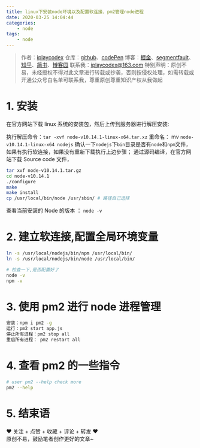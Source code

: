 ```yaml
---
title: linux下安装node环境以及配置软连接、pm2管理node进程
date: 2020-03-25 14:04:44
categories:
    - node
tags:
    - node
---
```


> 作者：[iplaycodex](http://iplaycodex.com)
> 仓库：[github](https://github.com/iplaycodex)、[codePen](https://codepen.io/iplaycodex)
> 博客：[掘金](https://juejin.im/user/3597257774478359)、[segmentfault](https://segmentfault.com/u/iplaycodex)、[知乎](https://www.zhihu.com/people/CallMeAllenLliu)、[简书](https://www.jianshu.com/u/9cd27f169c7e)、[博客园](https://www.cnblogs.com/)
> 联系我：[iplaycodex@163.com](iplaycodex@163.com)
> 特别声明：原创不易，未经授权不得对此文章进行转载或抄袭，否则按侵权处理，如需转载或开通公众号白名单可联系我，尊重原创尊重知识产权从我做起

# 1. 安装

在官方网站下载 linux 系统的安装包，然后上传到服务器进行解压安装:

执行解压命令：`tar -xvf node-v10.14.1-linux-x64.tar.xz`
重命名： mv `node-v10.14.1-linux-x64 nodejs`
确认一下`nodejs`下`bin`目录是否有`node`和`npm`文件，如果有执行软连接，如果没有重新下载执行上边步骤；
通过源码编译，在官方网站下载 Source code 文件，

```bash
tar xvf node-v10.14.1.tar.gz
cd node-v10.14.1
./configure
make
make install
cp /usr/local/bin/node /usr/sbin/ # 路径自己选择
```

查看当前安装的 Node 的版本 ： `node -v`

<!--more-->

# 2. 建立软连接,配置全局环境变量

```bash
ln -s /usr/local/nodejs/bin/npm /usr/local/bin/
ln -s /usr/local/nodejs/bin/node /usr/local/bin/

# 检查一下,是否配置好了
node -v
npm -v
```

# 3. 使用 pm2 进行 node 进程管理

```bash
安装：npm i pm2 -g
运行：pm2 start app.js
停止所有进程：pm2 stop all
重启所有进程： pm2 restart all
```

# 4. 查看 pm2 的一些指令

```bash
# user pm2 --help check more
pm2 --help
```

# 5. 结束语

❤️ 关注 + 点赞 + 收藏 + 评论 + 转发 ❤️ <br/>原创不易，鼓励笔者创作更好的文章~

<link rel="stylesheet" href="https://unpkg.com/gitalk/dist/gitalk.css">
<script src="https://unpkg.com/gitalk@latest/dist/gitalk.min.js"></script>

<div id="gitalk-container"></div>     
<script type="text/javascript">
    var gitalk = new Gitalk({
    // gitalk的主要参数
      clientID: `e4890482436f9cd96039`,
      clientSecret: `0425bf39d0c5cdedf4ae60a72fbd7a3d58d7d99e`,
      repo: `codeCheeseIssues`,
      owner: 'wawsc5354524',
      admin: ['wawsc5354524'],
      id: 'node-20200305-0210',
        });
      gitalk.render('gitalk-container');
</script>

